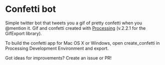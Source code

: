 # Confetti bot

Simple twitter bot that tweets you a gif of pretty confetti when you @mention it. 
Gif and confetti created with [Processing](https://processing.org/) (v.2.2.1 for the GifExport library).

To build the confetti app for Mac OS X or Windows, open create_confetti in Processing Development Environment and export.

Got ideas for improvements? Create an issue or PR!
